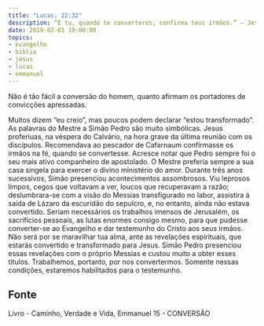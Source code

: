```yaml
---
title: "Lucas, 22:32"
description: “E tu, quando te converteres, confirma teus irmãos.” — Jesus.
date: 2019-02-01 19:00:00
topics: 
- evangelho
- biblia
- jesus
- lucas
- emmanuel
---
```


Não é tão fácil a conversão do homem, quanto afirmam os portadores de
convicções apressadas.

Muitos dizem “eu creio”, mas poucos podem declarar “estou transformado”.
As palavras do Mestre a Simão Pedro são muito simbólicas. Jesus proferiuas, na véspera do Calvário, na hora grave da última reunião com os discípulos.
Recomendava ao pescador de Cafarnaum confirmasse os irmãos na fé,
quando se convertesse.
Acresce notar que Pedro sempre foi o seu mais ativo companheiro de
apostolado. O Mestre preferia sempre a sua casa singela para exercer o divino
ministério do amor. Durante três anos sucessivos, Simão presenciou
acontecimentos assombrosos. Viu leprosos limpos, cegos que voltavam a ver,
loucos que recuperavam a razão; deslumbrara-se com a visão do Messias
transfigurado no labor, assistira à saída de Lázaro da escuridão do sepulcro, e,
no entanto, ainda não estava convertido.
Seriam necessários os trabalhos imensos de Jerusalém, os sacrifícios
pessoais, as lutas enormes consigo mesmo, para que pudesse converter-se ao
Evangelho e dar testemunho do Cristo aos seus irmãos.
Não será por se maravilhar tua alma, ante as revelações espirituais, que
estarás convertido e transformado para Jesus. Simão Pedro presenciou essas
revelações com o próprio Messias e custou muito a obter esses títulos.
Trabalhemos, portanto, por nos convertermos. Somente nessas condições,
estaremos habilitados para o testemunho.




## Fonte
Livro - Caminho, Verdade e Vida, Emmanuel
15 -  CONVERSÃO
